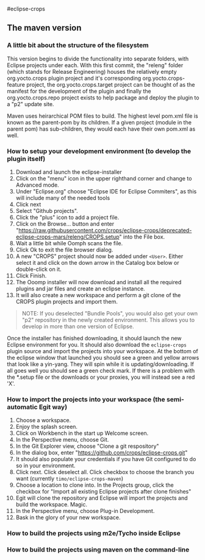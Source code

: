 #eclipse-crops
## The maven version

### A little bit about the structure of the filesystem
This version begins to divide the functionality into separate folders, with Eclipse projects under each. 
With this first commit, the "releng" folder (which stands for Release Engineering) houses the relatively 
empty org.yocto.crops plugin project and it's corresponding org.yocto.crops-feature project, 
the org.yocto.crops.target project can be thought of as the manifest for the development of the plugin
and finally the org.yocto.crops.repo project exists to help package and deploy the plugin to a "p2" update site.
 
Maven uses heirarchical POM files to build. The highest level pom.xml file is known as the parent-pom by its children.
If a given project (module in the parent pom) has sub-children, they would each have their own pom.xml as well.

### How to setup your development environment (to develop the plugin itself)
1. Download and launch the eclipse-installer
2. Click on the "menu" icon in the upper righthand corner and change to Advanced mode.
3. Under "Eclipse.org" choose "Eclipse IDE for Eclipse Commiters", as this will include many of the needed tools
4. Click next
5. Select "Github projects".
6. Click the "plus" icon to add a project file.
7. Click on the Browse... button and enter "https://raw.githubusercontent.com/crops/eclipse-crops/deprecated-eclipse-crops-mars/releng/CROPS.setup" into the File box.
8. Wait a little bit while Oomph scans the file.
9. Click Ok to exit the file browser dialog.
10. A new "CROPS" project should now be added under ```<User>```. Either select it and click on the down arrow in the Catalog box below or double-click on it.
11. Click Finish.
12. The Ooomp installer will now download and install all the required plugins and jar files and create an eclipse instance.
13. It will also create a new workspace and perform a git clone of the CROPS plugin projects and import them.

> NOTE: If you deselected "Bundle Pools", you would also get your own "p2" repository in the newly created environment. This allows you to develop in more than one version of Eclipse.

Once the installer has finished downloading, it should launch the new Eclipse environment for you. It should also download the ```eclipse-crops``` plugin source and import the projects into your workspace. At the bottom of the eclipse window that launched you should see a green and yellow arrows that look like a yin-yang. They will spin while it is updating/downloading. If all goes well you should see a green check mark. If there is a problem with the *.setup file or the downloads or your proxies, you will instead see a red 'X'.

### How to import the projects into your workspace (the semi-automatic Egit way)
1. Choose a workspace.
2. Enjoy the splash screen.
3. Click on Workbench in the start up Welcome screen.
4. In the Perspective menu, choose Git.
5. In the Git Explorer view, choose "Clone a git respository"
6. In the dialog box, enter "https://github.com/crops/eclipse-crops.git"
7. It should also populate your credentials if you have Git configured to do so in your environment.
8. Click next. Click deselect all. Click checkbox to choose the branch you want (currently ```timo/eclipse-crops-maven```)
9. Choose a location to clone into. In the Projects group, click the checkbox for "Import all existing Eclipse projects after clone finishes"
10. Egit will clone the repository and Eclipse will import the projects and build the workspace. Magic.
11. In the Perspective menu, choose Plug-in Development.
12. Bask in the glory of your new workspace.


### How to build the projects using m2e/Tycho inside Eclipse

### How to build the projects using maven on the command-line 
